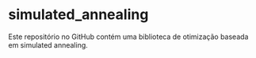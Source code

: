 # simulated_annealing
Este repositório no GitHub contém uma biblioteca de otimização baseada em simulated annealing.
